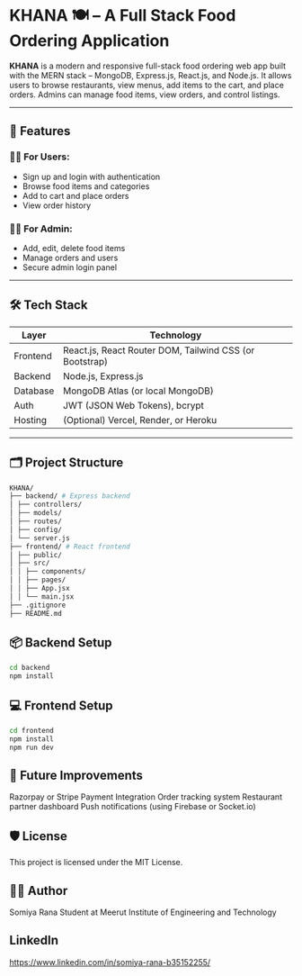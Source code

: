 # KHANA 🍽️ – A Full Stack Food Ordering Application

**KHANA** is a modern and responsive full-stack food ordering web app built with the MERN stack – MongoDB, Express.js, React.js, and Node.js. It allows users to browse restaurants, view menus, add items to the cart, and place orders. Admins can manage food items, view orders, and control listings.

---

## 🚀 Features

### 👨‍🍳 For Users:
- Sign up and login with authentication
- Browse food items and categories
- Add to cart and place orders
- View order history

### 🧑‍💼 For Admin:
- Add, edit, delete food items
- Manage orders and users
- Secure admin login panel

---

## 🛠️ Tech Stack

| Layer     | Technology |
|-----------|------------|
| Frontend  | React.js, React Router DOM, Tailwind CSS (or Bootstrap) |
| Backend   | Node.js, Express.js |
| Database  | MongoDB Atlas (or local MongoDB) |
| Auth      | JWT (JSON Web Tokens), bcrypt |
| Hosting   | (Optional) Vercel, Render, or Heroku |

---

## 🗂️ Project Structure
```bash
KHANA/
├── backend/ # Express backend
│ ├── controllers/
│ ├── models/
│ ├── routes/
│ ├── config/
│ └── server.js
├── frontend/ # React frontend
│ ├── public/
│ ├── src/
│ │ ├── components/
│ │ ├── pages/
│ │ ├── App.jsx
│ │ └── main.jsx
├── .gitignore
├── README.md

```

## 📦 Backend Setup

```bash
cd backend
npm install
```

## 💻 Frontend Setup

```bash
cd frontend
npm install
npm run dev

```

## 📌 Future Improvements
Razorpay or Stripe Payment Integration
Order tracking system
Restaurant partner dashboard
Push notifications (using Firebase or Socket.io)

## 🛡 License
This project is licensed under the MIT License.

## 👩‍💻 Author
Somiya Rana
Student at Meerut Institute of Engineering and Technology

## LinkedIn
https://www.linkedin.com/in/somiya-rana-b35152255/

